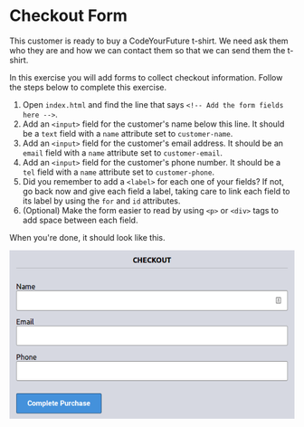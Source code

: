 # Checkout Form

This customer is ready to buy a CodeYourFuture t-shirt. We need ask them who they are and how we can contact them so that we can send them the t-shirt.

In this exercise you will add forms to collect checkout information. Follow the steps below to complete this exercise.

1. Open `index.html` and find the line that says `<!-- Add the form fields here -->`.
2. Add an `<input>` field for the customer's name below this line. It should be a `text` field with a `name` attribute set to `customer-name`.
3. Add an `<input>` field for the customer's email address. It should be an `email` field with a `name` attribute set to `customer-email`.
4. Add an `<input>` field for the customer's phone number. It should be a `tel` field with a `name` attribute set to `customer-phone`.
5. Did you remember to add a `<label>` for each one of your fields? If not, go back now and give each field a label, taking care to link each field to its label by using the `for` and `id` attributes.
6. (Optional) Make the form easier to read by using `<p>` or `<div>` tags to add space between each field.

When you're done, it should look like this.

![Screenshot of the checkout form solution](/images/19/solution.png)

